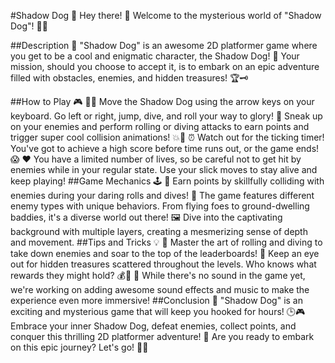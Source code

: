 #Shadow Dog 🐾
Hey there! 👋 Welcome to the mysterious world of "Shadow Dog"! 🌌🌟

##Description 📜
"Shadow Dog" is an awesome 2D platformer game where you get to be a cool and enigmatic character, the Shadow Dog! 🐶 Your mission, should you choose to accept it, is to embark on an epic adventure filled with obstacles, enemies, and hidden treasures! 🏆🗝️

##How to Play 🎮
🏃‍♂️ Move the Shadow Dog using the arrow keys on your keyboard. Go left or right, jump, dive, and roll your way to glory!
🤫 Sneak up on your enemies and perform rolling or diving attacks to earn points and trigger super cool collision animations! 💥💯
⏰ Watch out for the ticking timer! You've got to achieve a high score before time runs out, or the game ends! 😱
❤️ You have a limited number of lives, so be careful not to get hit by enemies while in your regular state. Use your slick moves to stay alive and keep playing!
##Game Mechanics 🕹️
🏅 Earn points by skillfully colliding with enemies during your daring rolls and dives!
🌟 The game features different enemy types with unique behaviors. From flying foes to ground-dwelling baddies, it's a diverse world out there!
🖼️ Dive into the captivating background with multiple layers, creating a mesmerizing sense of depth and movement.
##Tips and Tricks 💡
🚀 Master the art of rolling and diving to take down enemies and soar to the top of the leaderboards!
🎁 Keep an eye out for hidden treasures scattered throughout the levels. Who knows what rewards they might hold? 💰💎
🎵 While there's no sound in the game yet, we're working on adding awesome sound effects and music to make the experience even more immersive!
##Conclusion 🏁
"Shadow Dog" is an exciting and mysterious game that will keep you hooked for hours! 🕒🎮 Embrace your inner Shadow Dog, defeat enemies, collect points, and conquer this thrilling 2D platformer adventure! 🌟 Are you ready to embark on this epic journey? Let's go! 🐾💫

